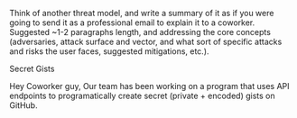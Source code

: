 Think of another threat model, and write a summary of it as if you were going to send it as a professional email to explain it to a coworker. Suggested ~1-2 paragraphs length, and addressing the core concepts (adversaries, attack surface and vector, and what sort of specific attacks and risks the user faces, suggested mitigations, etc.).

Secret Gists

Hey Coworker guy,
Our team has been working on a program that uses API endpoints to programatically create secret (private + encoded) gists on GitHub.
